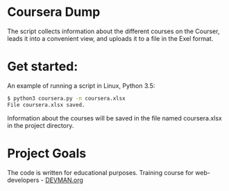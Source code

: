 # Coursera Dump
The script collects information about the different courses on the Courser, leads it into a convenient view, and uploads it to a file in the Exel format.
# Get started:

An example of running a script in Linux, Python 3.5:

```bash
$ python3 coursera.py -n coursera.xlsx
File coursera.xlsx saved.
```

Information about the courses will be saved in the file named coursera.xlsx in the project directory.

# Project Goals

The code is written for educational purposes. Training course for web-developers - [DEVMAN.org](https://devman.org)
